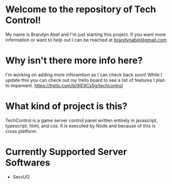 # Welcome to the repository of Tech Control!

My name is Brandyn Abel and I'm just starting this project.
If you want more information or want to help out I can be reached at brandynabel@gmail.com

# Why isn't there more info here?

I'm working on adding more inforamtion as I can check back soon!
While I update this you can check out my trello board to see a list of features I plan to impement.
<https://trello.com/b/9jE9Cs5g/techcontrol>

# What kind of project is this?

TechControl is a game server control panel written entirely in javascript, typescript, html, and css. It is executed by Node and because of this is cross platform.

# Currently Supported Server Softwares

- ServUO